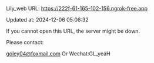 Lily_web URL: https://222f-61-165-102-156.ngrok-free.app

Updated at: 2024-12-06 05:06:32

If you cannot open this URL, the server might be down.

Please contact: 

goley04@foxmail.com Or Wechat:GL_yeaH